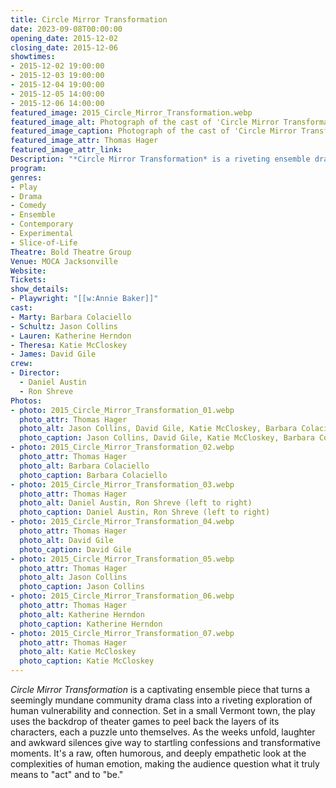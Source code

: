 ```yaml
---
title: Circle Mirror Transformation
date: 2023-09-08T00:00:00
opening_date: 2015-12-02
closing_date: 2015-12-06
showtimes:
- 2015-12-02 19:00:00
- 2015-12-03 19:00:00
- 2015-12-04 19:00:00
- 2015-12-05 14:00:00
- 2015-12-06 14:00:00
featured_image: 2015_Circle_Mirror_Transformation.webp
featured_image_alt: Photograph of the cast of 'Circle Mirror Transformation' with Chul Hyun Ahn's 'Tunnel' (left to right) Katherine Herndon, David Gile, Katie McCloskey, Jason Collins, Barbara Colaciello
featured_image_caption: Photograph of the cast of 'Circle Mirror Transformation' with Chul Hyun Ahn's 'Tunnel' (left to right) Katherine Herndon, David Gile, Katie McCloskey, Jason Collins, Barbara Colaciello
featured_image_attr: Thomas Hager
featured_image_attr_link: 
Description: "*Circle Mirror Transformation* is a riveting ensemble drama set in a Vermont community class. Using theater games as a lens, it uncovers the raw, complex layers of human emotion and connection, blending humor and heartbreak in a compelling narrative."
program:
genres: 
- Play
- Drama
- Comedy
- Ensemble
- Contemporary
- Experimental
- Slice-of-Life
Theatre: Bold Theatre Group
Venue: MOCA Jacksonville
Website: 
Tickets: 
show_details: 
- Playwright: "[[w:Annie Baker]]"
cast:
- Marty: Barbara Colaciello
- Schultz: Jason Collins
- Lauren: Katherine Herndon
- Theresa: Katie McCloskey
- James: David Gile
crew:
- Director: 
  - Daniel Austin
  - Ron Shreve
Photos:
- photo: 2015_Circle_Mirror_Transformation_01.webp
  photo_attr: Thomas Hager
  photo_alt: Jason Collins, David Gile, Katie McCloskey, Barbara Colaciello, Katherine Herndon (left to right)
  photo_caption: Jason Collins, David Gile, Katie McCloskey, Barbara Colaciello, Katherine Herndon (left to right)
- photo: 2015_Circle_Mirror_Transformation_02.webp
  photo_attr: Thomas Hager
  photo_alt: Barbara Colaciello
  photo_caption: Barbara Colaciello
- photo: 2015_Circle_Mirror_Transformation_03.webp
  photo_attr: Thomas Hager
  photo_alt: Daniel Austin, Ron Shreve (left to right)
  photo_caption: Daniel Austin, Ron Shreve (left to right)
- photo: 2015_Circle_Mirror_Transformation_04.webp
  photo_attr: Thomas Hager
  photo_alt: David Gile
  photo_caption: David Gile
- photo: 2015_Circle_Mirror_Transformation_05.webp
  photo_attr: Thomas Hager
  photo_alt: Jason Collins
  photo_caption: Jason Collins
- photo: 2015_Circle_Mirror_Transformation_06.webp
  photo_attr: Thomas Hager
  photo_alt: Katherine Herndon
  photo_caption: Katherine Herndon
- photo: 2015_Circle_Mirror_Transformation_07.webp
  photo_attr: Thomas Hager
  photo_alt: Katie McCloskey
  photo_caption: Katie McCloskey
---
```

*Circle Mirror Transformation* is a captivating ensemble piece that turns a seemingly mundane community drama class into a riveting exploration of human vulnerability and connection. Set in a small Vermont town, the play uses the backdrop of theater games to peel back the layers of its characters, each a puzzle unto themselves. As the weeks unfold, laughter and awkward silences give way to startling confessions and transformative moments. It's a raw, often humorous, and deeply empathetic look at the complexities of human emotion, making the audience question what it truly means to "act" and to "be."